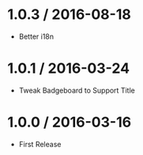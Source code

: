 # 1.0.3  / 2016-08-18
  * Better i18n

# 1.0.1  / 2016-03-24

  * Tweak Badgeboard to Support Title

# 1.0.0  / 2016-03-16

  * First Release

